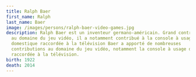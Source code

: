```yaml
---
title: Ralph Baer
first_name: Ralph
last_name: Baer
image: /images/persons/ralph-baer-video-games.jpg
description: Ralph Baer est un inventeur germano-américain. Grand contributeur
  au domaine du jeu vidéo, il a notamment contribué à la console à usage
  domestique raccordée à la télévision Baer a apporté de nombreuses
  contributions au domaine du jeu vidéo, notamment la console à usage domestique
  raccordée à la télévision.
birth: 1922
death: 2014
---
```

